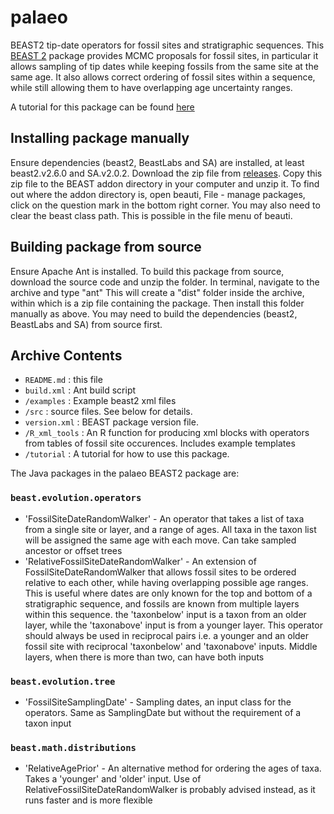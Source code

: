 # palaeo
BEAST2 tip-date operators for fossil sites and stratigraphic sequences.
This [BEAST 2](http://www.beast2.org) package provides MCMC proposals for fossil sites, in particular it allows sampling of tip dates while keeping fossils from the same site at the same age. It also allows correct ordering of fossil sites within a sequence, while still allowing them to have overlapping age uncertainty ranges.

A tutorial for this package can be found [here](https://github.com/king-ben/palaeo/tree/master/tutorial)

Installing package manually
---------------------------
Ensure dependencies (beast2, BeastLabs and SA) are installed, at least beast2.v2.6.0 and SA.v2.0.2.
Download the zip file from [releases](https://github.com/king-ben/palaeo/releases). Copy this zip file to the BEAST addon directory in your computer and unzip it. To find out where the addon directory is, open beauti, File - manage packages, click on the question mark in the bottom right corner. You may also need to clear the beast class path. This is possible in the file menu of beauti.

Building package from source
----------------------------
Ensure Apache Ant is installed.
To build this package from source, download the source code and unzip the folder. In terminal, navigate to the archive and type "ant"
This will create a "dist" folder inside the archive, within which is a zip file containing the package.
Then install this folder manually as above.
You may need to build the dependencies (beast2, BeastLabs and SA) from source first.

Archive Contents
----------------

* `README.md` : this file
* `build.xml` : Ant build script
* `/examples` : Example beast2 xml files
* `/src` : source files. See below for details.
* `version.xml` : BEAST package version file.
* `/R_xml_tools` : An R function for producing xml blocks with operators from tables of fossil site occurences. Includes example templates
* `/tutorial` : A tutorial for how to use this package.

The Java packages in the palaeo BEAST2 package are:

### `beast.evolution.operators`
* 'FossilSiteDateRandomWalker' - An operator that takes a list of taxa from a single site or layer, and a range of ages. All taxa in the taxon list will be assigned the same age with each move. Can take sampled ancestor or offset trees
* 'RelativeFossilSiteDateRandomWalker' - An extension of FossilSiteDateRandomWalker that allows fossil sites to be ordered relative to each other, while having overlapping possible age ranges. This is useful where dates are only known for the top and bottom of a stratigraphic sequence, and fossils are known from multiple layers within this sequence. the 'taxonbelow' input is a taxon from an older layer, while the 'taxonabove' input is from a younger layer. This operator should always be used in reciprocal pairs i.e. a younger and an older fossil site with reciprocal 'taxonbelow' and 'taxonabove' inputs. Middle layers, when there is more than two, can have both inputs

### `beast.evolution.tree`
* 'FossilSiteSamplingDate' - Sampling dates, an input class for the operators. Same as SamplingDate but without the requirement of a taxon input

### `beast.math.distributions`
* 'RelativeAgePrior' - An alternative method for ordering the ages of taxa. Takes a 'younger' and 'older' input. Use of RelativeFossilSiteDateRandomWalker is probably advised instead, as it runs faster and is more flexible
